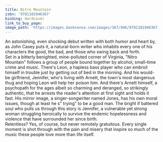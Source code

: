 ```yaml
---
title: Nitro Mountain
isbn: '9781101946367'
binding: Hardcover
link_to_buy_page:
image_path: 'https://images.booksense.com/images/367/946/9781101946367.jpg'
---
```



An astonishing, even shocking debut written with both humor and heart by, as John Casey puts it, a natural-born writer who inhabits every one of his characters the good, the bad, and those who swing back and forth.&nbsp;
<br>Set in a bitterly benighted, mine-polluted corner of Virginia, "Nitro Mountain" follows a group of people bound together by alcohol, small-time crime and music. There's Leon, a hapless bass player who can embroil himself in trouble just by getting out of bed in the morning. And his would-be girlfriend, Jennifer, who's living with Arnett, the town's most dangerous thug and hoping Leon will help her poison him. And there's Arnett himself, a psychopath for the ages albeit so charming and deranged, so strikingly authentic, that he arrests the reader's attention at first sight and holds it fast. His mirror image, a singer-songwriter named Jones, has his own moral issues, though at least he s" trying" to be a good man. The bright if battered soul who pulls us through this story is Jennifer, a vulnerable yet strong woman struggling heroically to survive the endemic hopelessness and violence that have surrounded her since birth.&nbsp;
<br>Relentless? Yes, of course, but never remotely gratuitous. Every single moment is shot through with the pain and misery that inspire so much of the music these people love more than life itself.
